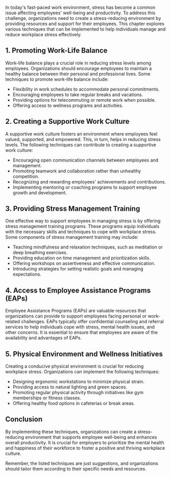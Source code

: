 
In today's fast-paced work environment, stress has become a common issue affecting employees' well-being and productivity. To address this challenge, organizations need to create a stress-reducing environment by providing resources and support for their employees. This chapter explores various techniques that can be implemented to help individuals manage and reduce workplace stress effectively.

## 1\. Promoting Work-Life Balance

Work-life balance plays a crucial role in reducing stress levels among employees. Organizations should encourage employees to maintain a healthy balance between their personal and professional lives. Some techniques to promote work-life balance include:

- Flexibility in work schedules to accommodate personal commitments.
- Encouraging employees to take regular breaks and vacations.
- Providing options for telecommuting or remote work when possible.
- Offering access to wellness programs and activities.

## 2\. Creating a Supportive Work Culture

A supportive work culture fosters an environment where employees feel valued, supported, and empowered. This, in turn, helps in reducing stress levels. The following techniques can contribute to creating a supportive work culture:

- Encouraging open communication channels between employees and management.
- Promoting teamwork and collaboration rather than unhealthy competition.
- Recognizing and rewarding employees' achievements and contributions.
- Implementing mentoring or coaching programs to support employee growth and development.

## 3\. Providing Stress Management Training

One effective way to support employees in managing stress is by offering stress management training programs. These programs equip individuals with the necessary skills and techniques to cope with workplace stress. Some components of stress management training may include:

- Teaching mindfulness and relaxation techniques, such as meditation or deep breathing exercises.
- Providing education on time management and prioritization skills.
- Offering workshops on assertiveness and effective communication.
- Introducing strategies for setting realistic goals and managing expectations.

## 4\. Access to Employee Assistance Programs (EAPs)

Employee Assistance Programs (EAPs) are valuable resources that organizations can provide to support employees facing personal or work-related challenges. EAPs typically offer confidential counseling and referral services to help individuals cope with stress, mental health issues, and other concerns. It is essential to ensure that employees are aware of the availability and advantages of EAPs.

## 5\. Physical Environment and Wellness Initiatives

Creating a conducive physical environment is crucial for reducing workplace stress. Organizations can implement the following techniques:

- Designing ergonomic workstations to minimize physical strain.
- Providing access to natural lighting and green spaces.
- Promoting regular physical activity through initiatives like gym memberships or fitness classes.
- Offering healthy food options in cafeterias or break areas.

## Conclusion

By implementing these techniques, organizations can create a stress-reducing environment that supports employee well-being and enhances overall productivity. It is crucial for employers to prioritize the mental health and happiness of their workforce to foster a positive and thriving workplace culture.

Remember, the listed techniques are just suggestions, and organizations should tailor them according to their specific needs and resources.

